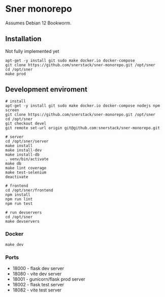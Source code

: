 # Sner monorepo

Assumes Debian 12 Bookworm.


## Installation

Not fully implemented yet

```
apt-get -y install git sudo make docker.io docker-compose
git clone https://github.com/snerstack/sner-monorepo.git /opt/sner
cd /opt/sner
make prod
```


## Development enviroment

```
# install
apt-get -y install git sudo make docker.io docker-compose nodejs npm screen
git clone https://github.com/snerstack/sner-monorepo.git /opt/sner
cd /opt/sner
git checkout devel
git remote set-url origin git@github.com:snerstack/sner-monorepo.git

# server
cd /opt/sner/server
make install
make install-dev
make install-db
. venv/bin/activate
make db
make lint coverage
make test-selenium
deactivate

# frontend
cd /opt/sner/frontend
npm install
npm run lint
npm run test

# run devservers
cd /opt/sner
make devservers
```

### Docker
```
make dev
```

### Ports

* 18000 - flask dev server
* 18080 - vite dev server
* 18001 - gunicorn/flask prod server
* 18002 - flask test server
* 18082 - vite test server